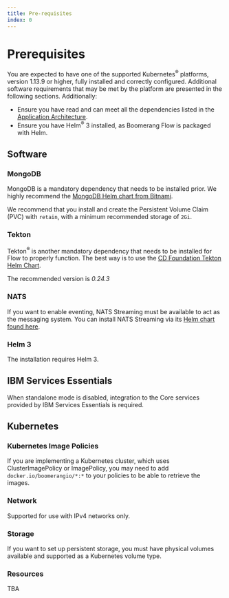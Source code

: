 ```yaml
---
title: Pre-requisites
index: 0
---
```


# Prerequisites

You are expected to have one of the supported Kubernetes<sup>®</sup> platforms, version 1.13.9 or higher, fully installed and correctly configured. Additional software requirements that may be met by the platform are presented in the following sections. Additionally:

- Ensure you have read and can meet all the dependencies listed in the [Application Architecture](/boomerang-flow/architecture/application).
- Ensure you have Helm<sup>®</sup> 3 installed, as Boomerang Flow is packaged with Helm.

## Software

### MongoDB

MongoDB is a mandatory dependency that needs to be installed prior. We highly recommend the [MongoDB Helm chart from Bitnami](https://bitnami.com/stack/mongodb/helm).

We recommend that you install and create the Persistent Volume Claim (PVC) with `retain`, with a minimum recommended storage of `2Gi`.

### Tekton

Tekton<sup>®</sup> is another mandatory dependency that needs to be installed for Flow to properly function. The best way is to use the [CD Foundation Tekton Helm Chart](https://github.com/cdfoundation/tekton-helm-chart).

The recommended version is _0.24.3_

### NATS

If you want to enable eventing, NATS Streaming must be available to act as the messaging system. You can install NATS Streaming via its [Helm chart found here](https://github.com/nats-io/k8s/tree/master/helm/charts/stan).

### Helm 3

The installation requires Helm 3.

## IBM Services Essentials

When standalone mode is disabled, integration to the Core services provided by IBM Services Essentials is required.

## Kubernetes

### Kubernetes Image Policies

If you are implementing a Kubernetes cluster, which uses ClusterImagePolicy or ImagePolicy, you may need to add `docker.io/boomerangio/*:*` to your policies to be able to retrieve the images.

### Network

Supported for use with IPv4 networks only.

### Storage

If you want to set up persistent storage, you must have physical volumes available and supported as a Kubernetes volume type.

### Resources

TBA
